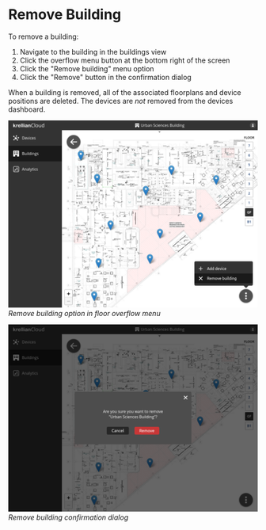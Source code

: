 # Remove Building

To remove a building:

1. Navigate to the building in the buildings view
2. Click the overflow menu button at the bottom right of the screen
3. Click the "Remove building" menu option
4. Click the "Remove" button in the confirmation dialog

When a building is removed, all of the associated floorplans and device positions are deleted. The devices are *not* removed from the devices dashboard.

![Screenshot of the remove building option in the floor overflow menu](images/floor_overflow_menu-remove_building.png)
*Remove building option in floor overflow menu*

![Screenshot of the remove building confirmation dialog](images/remove_building_confirmation_dialog.png)
*Remove building confirmation dialog*